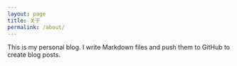 ```yaml
---
layout: page
title: 关于
permalink: /about/
---
```


This is my personal blog. I write Markdown files and push them to GitHub to create blog posts.